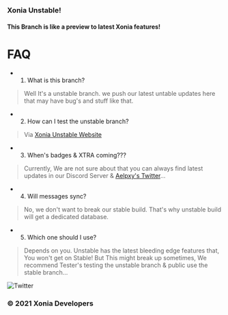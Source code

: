 ### Xonia Unstable!
#### This Branch is like a preview to latest Xonia features!

# FAQ

- 1. What is this branch?
> Well It's a unstable branch. we push our latest untable updates here that may have bug's and stuff like that.

- 2. How can I test the unstable branch?
> Via <a href="https://unstable.xoniaapp.com">Xonia Unstable Website</a>

- 3. When's badges & XTRA coming???
> Currently, We are not sure about that you can always find latest updates in our Discord Server & <a href="https://twitter.com/aelpxy">Aelpxy's Twitter</a>...

- 4. Will messages sync?
> No, we don't want to break our stable build. That's why unstable build will get a dedicated database.

- 5. Which one should I use?
> Depends on you. Unstable has the latest bleeding edge features that, You won't get on Stable!
> But This might break up sometimes, We recommend Tester's testing the unstable branch & public use the stable branch...

![Twitter](https://twitter.com/aelpxy)

### © 2021 Xonia Developers
